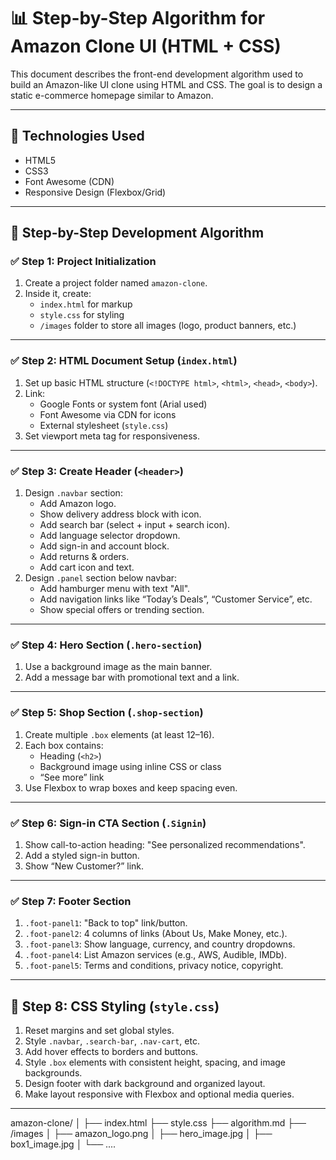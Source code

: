 # 📊 Step-by-Step Algorithm for Amazon Clone UI (HTML + CSS)

This document describes the front-end development algorithm used to build an Amazon-like UI clone using HTML and CSS. The goal is to design a static e-commerce homepage similar to Amazon.

---

## 🔧 Technologies Used

- HTML5
- CSS3
- Font Awesome (CDN)
- Responsive Design (Flexbox/Grid)

---

## 🧮 Step-by-Step Development Algorithm

### ✅ Step 1: Project Initialization
1. Create a project folder named `amazon-clone`.
2. Inside it, create:
   - `index.html` for markup
   - `style.css` for styling
   - `/images` folder to store all images (logo, product banners, etc.)

---

### ✅ Step 2: HTML Document Setup (`index.html`)
1. Set up basic HTML structure (`<!DOCTYPE html>`, `<html>`, `<head>`, `<body>`).
2. Link:
   - Google Fonts or system font (Arial used)
   - Font Awesome via CDN for icons
   - External stylesheet (`style.css`)
3. Set viewport meta tag for responsiveness.

---

### ✅ Step 3: Create Header (`<header>`)
1. Design `.navbar` section:
   - Add Amazon logo.
   - Show delivery address block with icon.
   - Add search bar (select + input + search icon).
   - Add language selector dropdown.
   - Add sign-in and account block.
   - Add returns & orders.
   - Add cart icon and text.
2. Design `.panel` section below navbar:
   - Add hamburger menu with text "All".
   - Add navigation links like “Today’s Deals”, “Customer Service”, etc.
   - Show special offers or trending section.

---

### ✅ Step 4: Hero Section (`.hero-section`)
1. Use a background image as the main banner.
2. Add a message bar with promotional text and a link.

---

### ✅ Step 5: Shop Section (`.shop-section`)
1. Create multiple `.box` elements (at least 12–16).
2. Each box contains:
   - Heading (`<h2>`)
   - Background image using inline CSS or class
   - “See more” link
3. Use Flexbox to wrap boxes and keep spacing even.

---

### ✅ Step 6: Sign-in CTA Section (`.Signin`)
1. Show call-to-action heading: "See personalized recommendations".
2. Add a styled sign-in button.
3. Show “New Customer?” link.

---

### ✅ Step 7: Footer Section
1. `.foot-panel1`: "Back to top" link/button.
2. `.foot-panel2`: 4 columns of links (About Us, Make Money, etc.).
3. `.foot-panel3`: Show language, currency, and country dropdowns.
4. `.foot-panel4`: List Amazon services (e.g., AWS, Audible, IMDb).
5. `.foot-panel5`: Terms and conditions, privacy notice, copyright.

---

## 🎨 Step 8: CSS Styling (`style.css`)
1. Reset margins and set global styles.
2. Style `.navbar`, `.search-bar`, `.nav-cart`, etc.
3. Add hover effects to borders and buttons.
4. Style `.box` elements with consistent height, spacing, and image backgrounds.
5. Design footer with dark background and organized layout.
6. Make layout responsive with Flexbox and optional media queries.


---
amazon-clone/
│
├── index.html
├── style.css
├── algorithm.md
├── /images
│   ├── amazon_logo.png
│   ├── hero_image.jpg
│   ├── box1_image.jpg
│   └── ....
